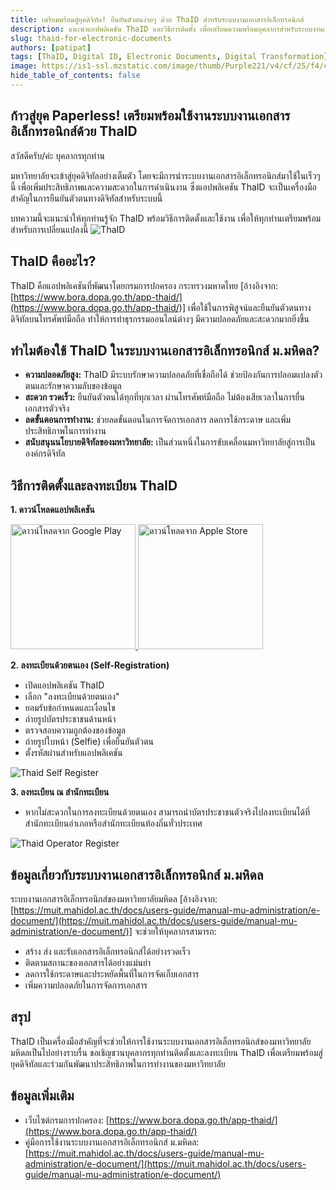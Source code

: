 ```yaml
---
title: เตรียมพร้อมสู่ยุคดิจิทัล! ยืนยันตัวตนง่ายๆ ด้วย ThaID สำหรับระบบงานเอกสารอิเล็กทรอนิกส์
description: แนะนำแอปพลิเคชัน ThaID และวิธีการติดตั้ง เพื่อเตรียมความพร้อมบุคลากรสำหรับระบบงานเอกสารอิเล็กทรอนิกส์
slug: thaid-for-electronic-documents
authors: [patipat]
tags: [ThaID, Digital ID, Electronic Documents, Digital Transformation]
image: https://is1-ssl.mzstatic.com/image/thumb/Purple221/v4/cf/25/f4/cf25f46a-610b-1024-6cb5-2ba6477ca0ea/AppIcon-0-0-1x_U007emarketing-0-11-0-0-85-220.png/1200x630wa.png
hide_table_of_contents: false
---
```


##  ก้าวสู่ยุค Paperless! เตรียมพร้อมใช้งานระบบงานเอกสารอิเล็กทรอนิกส์ด้วย ThaID

สวัสดีครับ/ค่ะ บุคลากรทุกท่าน

มหาวิทยาลัยจะเข้าสู่ยุคดิจิทัลอย่างเต็มตัว โดยจะมีการนำระบบงานเอกสารอิเล็กทรอนิกส์มาใช้ในเร็วๆ นี้ เพื่อเพิ่มประสิทธิภาพและความสะดวกในการดำเนินงาน ซึ่งแอปพลิเคชัน ThaID จะเป็นเครื่องมือสำคัญในการยืนยันตัวตนทางดิจิทัลสำหรับระบบนี้

บทความนี้จะแนะนำให้ทุกท่านรู้จัก ThaID พร้อมวิธีการติดตั้งและใช้งาน เพื่อให้ทุกท่านเตรียมพร้อมสำหรับการเปลี่ยนแปลงนี้
![ThaID](https://is1-ssl.mzstatic.com/image/thumb/Purple221/v4/cf/25/f4/cf25f46a-610b-1024-6cb5-2ba6477ca0ea/AppIcon-0-0-1x_U007emarketing-0-11-0-0-85-220.png/1200x630wa.png)
<!-- truncate -->
##  ThaID คืออะไร?

ThaID คือแอปพลิเคชันที่พัฒนาโดยกรมการปกครอง กระทรวงมหาดไทย [อ้างอิงจาก: [https://www.bora.dopa.go.th/app-thaid/](https://www.bora.dopa.go.th/app-thaid/)] เพื่อใช้ในการพิสูจน์และยืนยันตัวตนทางดิจิทัลบนโทรศัพท์มือถือ ทำให้การทำธุรกรรมออนไลน์ต่างๆ มีความปลอดภัยและสะดวกมากยิ่งขึ้น

##  ทำไมต้องใช้ ThaID ในระบบงานเอกสารอิเล็กทรอนิกส์ ม.มหิดล?

* **ความปลอดภัยสูง:** ThaID มีระบบรักษาความปลอดภัยที่เชื่อถือได้ ช่วยป้องกันการปลอมแปลงตัวตนและรักษาความลับของข้อมูล
* **สะดวก รวดเร็ว:** ยืนยันตัวตนได้ทุกที่ทุกเวลา ผ่านโทรศัพท์มือถือ ไม่ต้องเสียเวลาในการยื่นเอกสารตัวจริง
* **ลดขั้นตอนการทำงาน:** ช่วยลดขั้นตอนในการจัดการเอกสาร ลดการใช้กระดาษ และเพิ่มประสิทธิภาพในการทำงาน
* **สนับสนุนนโยบายดิจิทัลของมหาวิทยาลัย:** เป็นส่วนหนึ่งในการขับเคลื่อนมหาวิทยาลัยสู่การเป็นองค์กรดิจิทัล

##  วิธีการติดตั้งและลงทะเบียน ThaID

**1. ดาวน์โหลดแอปพลิเคชัน**

<a href="https://play.google.com/store/apps/details?id=th.go.dopa.bora.dims.ddopa&hl=th&gl=US" target="_blank">
  <img src="https://upload.wikimedia.org/wikipedia/commons/7/78/Google_Play_Store_badge_EN.svg" alt="ดาวน์โหลดจาก Google Play" width="200"/>
</a>
<a href="https://apps.apple.com/th/app/d-dopa/id1533612248" target="_blank">
  <img src="https://upload.wikimedia.org/wikipedia/commons/3/3c/Download_on_the_App_Store_Badge.svg" alt="ดาวน์โหลดจาก Apple Store" width="200"/>
</a>

**2. ลงทะเบียนด้วยตนเอง (Self-Registration)**

* เปิดแอปพลิเคชัน ThaID
* เลือก "ลงทะเบียนด้วยตนเอง"
* ยอมรับข้อกำหนดและเงื่อนไข
* ถ่ายรูปบัตรประชาชนด้านหน้า
* ตรวจสอบความถูกต้องของข้อมูล
* ถ่ายรูปใบหน้า (Selfie) เพื่อยืนยันตัวตน
* ตั้งรหัสผ่านสำหรับแอปพลิเคชัน

![Thaid Self Register](https://www.bora.dopa.go.th/wp-content/uploads/2023/03/ThaID_info_1.png)

**3. ลงทะเบียน ณ สำนักทะเบียน**

* หากไม่สะดวกในการลงทะเบียนด้วยตนเอง สามารถนำบัตรประชาชนตัวจริงไปลงทะเบียนได้ที่สำนักทะเบียนอำเภอหรือสำนักทะเบียนท้องถิ่นทั่วประเทศ

![Thaid Operator Register](https://www.bora.dopa.go.th/wp-content/uploads/2023/03/ThaID_info_2.png)

##  ข้อมูลเกี่ยวกับระบบงานเอกสารอิเล็กทรอนิกส์ ม.มหิดล

ระบบงานเอกสารอิเล็กทรอนิกส์ของมหาวิทยาลัยมหิดล [อ้างอิงจาก: [https://muit.mahidol.ac.th/docs/users-guide/manual-mu-administration/e-document/](https://muit.mahidol.ac.th/docs/users-guide/manual-mu-administration/e-document/)] จะช่วยให้บุคลากรสามารถ:

* สร้าง ส่ง และรับเอกสารอิเล็กทรอนิกส์ได้อย่างรวดเร็ว
* ติดตามสถานะของเอกสารได้อย่างแม่นยำ
* ลดการใช้กระดาษและประหยัดพื้นที่ในการจัดเก็บเอกสาร
* เพิ่มความปลอดภัยในการจัดการเอกสาร


##  สรุป

ThaID เป็นเครื่องมือสำคัญที่จะช่วยให้การใช้งานระบบงานเอกสารอิเล็กทรอนิกส์ของมหาวิทยาลัยมหิดลเป็นไปอย่างราบรื่น ขอเชิญชวนบุคลากรทุกท่านติดตั้งและลงทะเบียน ThaID เพื่อเตรียมพร้อมสู่ยุคดิจิทัลและร่วมกันพัฒนาประสิทธิภาพในการทำงานของมหาวิทยาลัย

##  ข้อมูลเพิ่มเติม

* เว็บไซต์กรมการปกครอง: [https://www.bora.dopa.go.th/app-thaid/](https://www.bora.dopa.go.th/app-thaid/)
* คู่มือการใช้งานระบบงานเอกสารอิเล็กทรอนิกส์ ม.มหิดล: [https://muit.mahidol.ac.th/docs/users-guide/manual-mu-administration/e-document/](https://muit.mahidol.ac.th/docs/users-guide/manual-mu-administration/e-document/)
